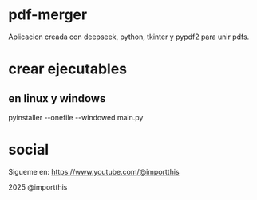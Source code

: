 # pdf-merger
Aplicacion creada con deepseek, python, tkinter y pypdf2 para unir pdfs.

# crear ejecutables
## en linux y windows
pyinstaller --onefile --windowed main.py


# social
Sigueme en:
https://www.youtube.com/@importthis

2025 @importthis


